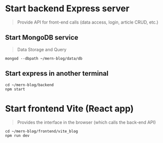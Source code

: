 # Start backend Express server

> Provide API for front-end calls (data access, login, article CRUD, etc.)

## Start MongoDB service

> Data Storage and Query

```
mongod --dbpath ~/mern-blog/data/db
```

## Start express in another terminal

```
cd ~/mern-blog/backend
npm start
```

# Start frontend Vite (React app)

> Provides the interface in the browser (which calls the back-end API)

```
cd ~/mern-blog/frontend/vite_blog
npm run dev
```
